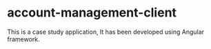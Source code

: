 # account-management-client
This is a case study application, It has been developed using Angular framework.

